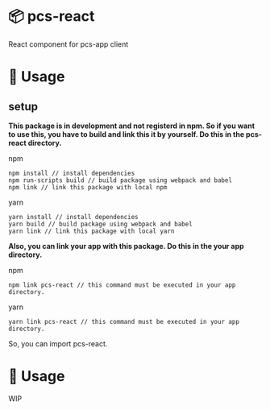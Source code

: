 # 📦 pcs-react

React component for pcs-app client

# 🔧 Usage

## setup

**This package is in development and not registerd in npm. So if you want to use this, you have to build and link this it by yourself. Do this in the pcs-react directory.**

npm

```
npm install // install dependencies
npm run-scripts build // build package using webpack and babel
npm link // link this package with local npm
```

yarn 

```
yarn install // install dependencies
yarn build // build package using webpack and babel
yarn link // link this package with local yarn
```


**Also, you can link your app with this package. Do this in the your app directory.**

npm

```
npm link pcs-react // this command must be executed in your app directory.
```

yarn

```
yarn link pcs-react // this command must be executed in your app directory.
```

So, you can import pcs-react.

# 📃 Usage

WIP